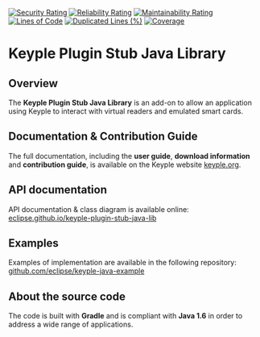 [![Security Rating](https://sonarcloud.io/api/project_badges/measure?project=eclipse_keyple-plugin-stub-java-lib&metric=security_rating)](https://sonarcloud.io/summary/new_code?id=eclipse_keyple-plugin-stub-java-lib)
[![Reliability Rating](https://sonarcloud.io/api/project_badges/measure?project=eclipse_keyple-plugin-stub-java-lib&metric=reliability_rating)](https://sonarcloud.io/summary/new_code?id=eclipse_keyple-plugin-stub-java-lib)
[![Maintainability Rating](https://sonarcloud.io/api/project_badges/measure?project=eclipse_keyple-plugin-stub-java-lib&metric=sqale_rating)](https://sonarcloud.io/summary/new_code?id=eclipse_keyple-plugin-stub-java-lib)
[![Lines of Code](https://sonarcloud.io/api/project_badges/measure?project=eclipse_keyple-plugin-stub-java-lib&metric=ncloc)](https://sonarcloud.io/summary/new_code?id=eclipse_keyple-plugin-stub-java-lib)
[![Duplicated Lines (%)](https://sonarcloud.io/api/project_badges/measure?project=eclipse_keyple-plugin-stub-java-lib&metric=duplicated_lines_density)](https://sonarcloud.io/summary/new_code?id=eclipse_keyple-plugin-stub-java-lib)
[![Coverage](https://sonarcloud.io/api/project_badges/measure?project=eclipse_keyple-plugin-stub-java-lib&metric=coverage)](https://sonarcloud.io/summary/new_code?id=eclipse_keyple-plugin-stub-java-lib)

# Keyple Plugin Stub Java Library

## Overview

The **Keyple Plugin Stub Java Library** is an add-on to allow an application using Keyple to interact with virtual readers and emulated smart cards.

## Documentation & Contribution Guide

The full documentation, including the **user guide**, **download information** and **contribution guide**, is available on the Keyple website [keyple.org](https://keyple.org).

## API documentation

API documentation & class diagram is available online: [eclipse.github.io/keyple-plugin-stub-java-lib](https://eclipse.github.io/keyple-plugin-stub-java-lib)

## Examples

Examples of implementation are available in the following repository: [github.com/eclipse/keyple-java-example](https://github.com/eclipse/keyple-java-example)

## About the source code

The code is built with **Gradle** and is compliant with **Java 1.6** in order to address a wide range of applications.